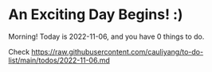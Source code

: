 # An Exciting Day Begins! :)

Morning! Today is 2022-11-06, and you have 0 things to do.

Check https://raw.githubusercontent.com/cauliyang/to-do-list/main/todos/2022-11-06.md
